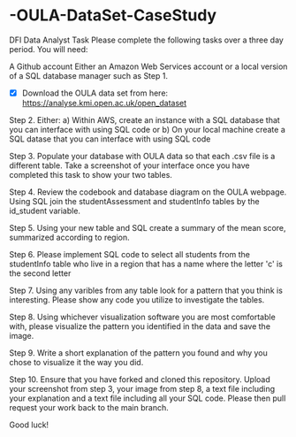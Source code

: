 # -OULA-DataSet-CaseStudy
DFI Data Analyst Task
Please complete the following tasks over a three day period. You will need:

A Github account
Either an Amazon Web Services account or a local version of a SQL database manager such as
Step 1.
- [x] Download the OULA data set from here: https://analyse.kmi.open.ac.uk/open_dataset

Step 2.
Either:
a) Within AWS, create an instance with a SQL database that you can interface with using SQL code or
b) On your local machine create a SQL datase that you can interface with using SQL code

Step 3.
Populate your database with OULA data so that each .csv file is a different table. Take a screenshot of your interface once you have completed this task to show your two tables.

Step 4.
Review the codebook and database diagram on the OULA webpage. Using SQL join the studentAssessment and studentInfo tables by the id_student variable.

Step 5.
Using your new table and SQL create a summary of the mean score, summarized according to region.

Step 6.
Please implement SQL code to select all students from the studentInfo table who live in a region that has a name where the letter 'c' is the second letter

Step 7.
Using any varibles from any table look for a pattern that you think is interesting. Please show any code you utilize to investigate the tables.

Step 8.
Using whichever visualization software you are most comfortable with, please visualize the pattern you identified in the data and save the image.

Step 9.
Write a short explanation of the pattern you found and why you chose to visualize it the way you did.

Step 10.
Ensure that you have forked and cloned this repository. Upload your screenshot from step 3, your image from step 8, a text file including your explanation and a text file including all your SQL code. Please then pull request your work back to the main branch.

Good luck!
